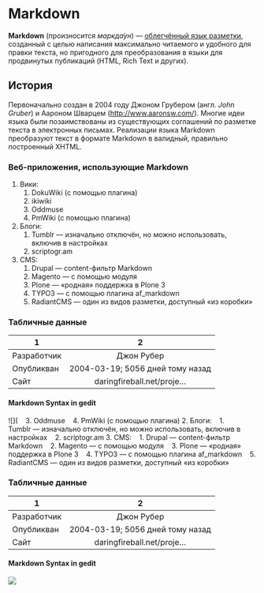 # Markdown
**Markdown** (произносится *маркда́ун*) — [облегчённый язык разметки](https://ru.wikipedia.org/wiki/%D0%AF%D0%B7%D1%8B%D0%BA_%D1%80%D0%B0%D0%B7%D0%BC%D0%B5%D1%82%D0%BA%D0%B8#Облегчённые_языки_разметки), созданный с целью написания максимально читаемого и удобного для правки текста, но пригодного для преобразования в языки для продвинутых публикаций (HTML, Rich Text и других).
## История
Первоначально создан в 2004 году Джоном Грубером (англ. *John Gruber*) и Аароном Шварцем (<http://www.aaronsw.com/>). Многие идеи языка были позаимствованы из существующих соглашений по разметке текста в электронных письмах. Реализации языка Markdown преобразуют текст в формате Markdown в валидный, правильно построенный XHTML.
### Веб-приложения, использующие Markdown
1. Вики: 
    1. DokuWiki (с помощью плагина)
    2. ikiwiki
    3. Oddmuse
    4. PmWiki (с помощью плагина)
2. Блоги: 
    1. Tumblr — изначально отключён, но можно использовать, включив в настройках
    2. scriptogr.am
3. CMS:
    1. Drupal — content-фильтр Markdown
    2. Magento — с помощью модуля
    3. Plone — «родная» поддержка в Plone 3
    4. TYPO3 — с помощью плагина af_markdown
    5. RadiantCMS — один из видов разметки, доступный «из коробки»
### Табличные данные
1|2
---|:---:
Разработчик | Джон Рубер 
Опубликван  | 2004-03-19; 5056 дней тому назад
Сайт        | daringfireball.net/proje…

#### Markdown Syntax in gedit
![](    3. Oddmuse
    4. PmWiki (с помощью плагина)
2. Блоги: 
    1. Tumblr — изначально отключён, но можно использовать, включив в настройках
    2. scriptogr.am
3. CMS:
    1. Drupal — content-фильтр Markdown
    2. Magento — с помощью модуля
    3. Plone — «родная» поддержка в Plone 3
    4. TYPO3 — с помощью плагина af_markdown
    5. RadiantCMS — один из видов разметки, доступный «из коробки»
### Табличные данные
1|2
---|:---:
Разработчик | Джон Рубер 
Опубликван  | 2004-03-19; 5056 дней тому назад
Сайт        | daringfireball.net/proje…

#### Markdown Syntax in gedit
![](https://ru.wikipedia.org/wiki/Markdown#/media/File:Markdown_Syntax_in_gedit.png)





